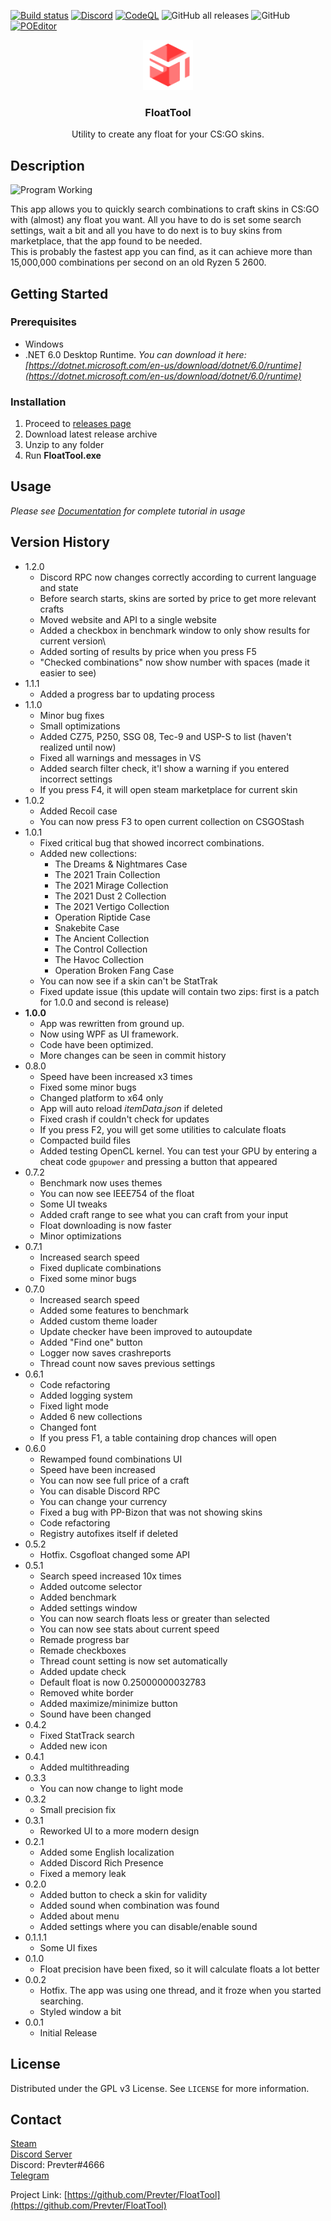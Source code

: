 [![Build status](https://ci.appveyor.com/api/projects/status/pbudy8wm35ybxpuf?svg=true)](https://ci.appveyor.com/project/Prevter/floattool)
[![Discord](https://img.shields.io/discord/852481556019019786?label=discord&logo=discord)](https://discord.gg/RM9VrzMfhP)
[![CodeQL](https://github.com/Prevter/FloatTool/workflows/CodeQL/badge.svg)](https://github.com/Prevter/FloatTool/actions/workflows/codeql-analysis.yml)
![GitHub all releases](https://img.shields.io/github/downloads/Prevter/FloatTool/total)
![GitHub](https://img.shields.io/github/license/Prevter/FloatTool)
[![POEditor](https://img.shields.io/badge/translation-join-yellow)](https://poeditor.com/join/project/7ewXWFXF0h)
<br/>
<div align="center">
   <a href="https://github.com/Prevter/FloatTool">
      <img src="doc/icon.png" alt="Logo" width="80" height="80">
   </a>
   <h3 align="center">FloatTool</h3>
   <p align="center">
      Utility to create any float for your CS:GO skins.
   </p>
</div>

## Description
![Program Working](https://github.com/Prevter/FloatTool/blob/master/doc/program.png?raw=true)  

This app allows you to quickly search combinations to craft skins in CS:GO with (almost) any float you want. All you have to do is set some search settings, wait a bit and all you have to do next is to buy skins from marketplace, that the app found to be needed.  
This is probably the fastest app you can find, as it can achieve more than 15,000,000 combinations per second on an old Ryzen 5 2600.

## Getting Started

### Prerequisites

* Windows
* .NET 6.0 Desktop Runtime. _You can download it here: [https://dotnet.microsoft.com/en-us/download/dotnet/6.0/runtime](https://dotnet.microsoft.com/en-us/download/dotnet/6.0/runtime)_

### Installation

1. Proceed to [releases page](https://github.com/Prevter/FloatTool/releases)
2. Download latest release archive
3. Unzip to any folder
4. Run **FloatTool.exe**

## Usage
_Please see [Documentation](https://prevter.github.io/FloatTool/tutorial.html) for complete tutorial in usage_

## Version History
* 1.2.0
    * Discord RPC now changes correctly according to current language and state
    * Before search starts, skins are sorted by price to get more relevant crafts
    * Moved website and API to a single website
    * Added a checkbox in benchmark window to only show results for current version\
    * Added sorting of results by price when you press F5
    * "Checked combinations" now show number with spaces (made it easier to see)
* 1.1.1
    * Added a progress bar to updating process
* 1.1.0
    * Minor bug fixes
    * Small optimizations
    * Added CZ75, P250, SSG 08, Tec-9 and USP-S to list (haven't realized until now)
    * Fixed all warnings and messages in VS
    * Added search filter check, it'l show a warning if you entered incorrect settings
    * If you press F4, it will open steam marketplace for current skin
* 1.0.2
    * Added Recoil case
    * You can now press F3 to open current collection on CSGOStash
* 1.0.1
    * Fixed critical bug that showed incorrect combinations.
    * Added new collections:
        - The Dreams & Nightmares Case
        - The 2021 Train Collection
        - The 2021 Mirage Collection
        - The 2021 Dust 2 Collection
        - The 2021 Vertigo Collection
        - Operation Riptide Case
        - Snakebite Case
        - The Ancient Collection
        - The Control Collection
        - The Havoc Collection
        - Operation Broken Fang Case
    * You can now see if a skin can't be StatTrak
    * Fixed update issue (this update will contain two zips: first is a patch for 1.0.0 and second is release)
* **1.0.0**
    * App was rewritten from ground up.
    * Now using WPF as UI framework.
    * Code have been optimized.
    * More changes can be seen in commit history
* 0.8.0
    * Speed have been increased x3 times
    * Fixed some minor bugs
    * Changed platform to x64 only
    * App will auto reload _itemData.json_ if deleted
    * Fixed crash if couldn't check for updates
    * If you press F2, you will get some utilities to calculate floats
    * Compacted build files
    * Added testing OpenCL kernel. You can test your GPU by entering a cheat code `gpupower` and pressing a button that appeared
* 0.7.2
    * Benchmark now uses themes
    * You can now see IEEE754 of the float
    * Some UI tweaks
    * Added craft range to see what you can craft from your input
    * Float downloading is now faster
    * Minor optimizations
* 0.7.1
    * Increased search speed
    * Fixed duplicate combinations
    * Fixed some minor bugs
* 0.7.0
    * Increased search speed
    * Added some features to benchmark
    * Added custom theme loader
    * Update checker have been improved to autoupdate
    * Added "Find one" button
    * Logger now saves crashreports
    * Thread count now saves previous settings
* 0.6.1
    * Code refactoring
    * Added logging system
    * Fixed light mode
    * Added 6 new collections
    * Changed font
    * If you press F1, a table containing drop chances will open
* 0.6.0
    * Rewamped found combinations UI
    * Speed have been increased
    * You can now see full price of a craft
    * You can disable Discord RPC
    * You can change your currency
    * Fixed a bug with PP-Bizon that was not showing skins
    * Code refactoring
    * Registry autofixes itself if deleted
* 0.5.2
    * Hotfix. Csgofloat changed some API
* 0.5.1
    * Search speed increased 10x times
    * Added outcome selector
    * Added benchmark
    * Added settings window
    * You can now search floats less or greater than selected
    * You can now see stats about current speed
    * Remade progress bar
    * Remade checkboxes
    * Thread count setting is now set automatically
    * Added update check
    * Default float is now 0.25000000032783
    * Removed white border
    * Added maximize/minimize button
    * Sound have been changed
* 0.4.2
    * Fixed StatTrack search
    * Added new icon
* 0.4.1
    * Added multithreading
* 0.3.3
    * You can now change to light mode
* 0.3.2
    * Small precision fix
* 0.3.1
    * Reworked UI to a more modern design
* 0.2.1
    * Added some English localization
    * Added Discord Rich Presence
    * Fixed a memory leak
* 0.2.0
    * Added button to check a skin for validity
    * Added sound when combination was found
    * Added about menu
    * Added settings where you can disable/enable sound
* 0.1.1.1
    * Some UI fixes
* 0.1.0
    * Float precision have been fixed, so it will calculate floats a lot better
* 0.0.2
    * Hotfix. The app was using one thread, and it froze when you started searching.
    * Styled window a bit
* 0.0.1
    * Initial Release

## License

Distributed under the GPL v3 License. See `LICENSE` for more information.

## Contact

[Steam](https://steamcommunity.com/id/prevter)  
[Discord Server](https://discord.gg/RM9VrzMfhP)  
Discord: Prevter#4666  
[Telegram](https://t.me/prevter)

Project Link: [https://github.com/Prevter/FloatTool](https://github.com/Prevter/FloatTool)
